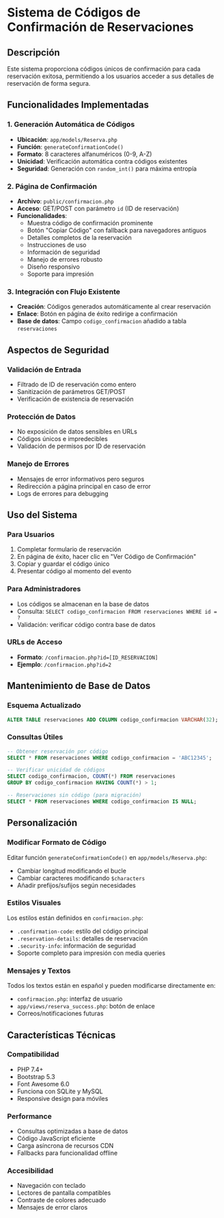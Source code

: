 # Sistema de Códigos de Confirmación de Reservaciones

## Descripción
Este sistema proporciona códigos únicos de confirmación para cada reservación exitosa, permitiendo a los usuarios acceder a sus detalles de reservación de forma segura.

## Funcionalidades Implementadas

### 1. Generación Automática de Códigos
- **Ubicación**: `app/models/Reserva.php`
- **Función**: `generateConfirmationCode()`
- **Formato**: 8 caracteres alfanuméricos (0-9, A-Z)
- **Unicidad**: Verificación automática contra códigos existentes
- **Seguridad**: Generación con `random_int()` para máxima entropía

### 2. Página de Confirmación
- **Archivo**: `public/confirmacion.php`
- **Acceso**: GET/POST con parámetro `id` (ID de reservación)
- **Funcionalidades**:
  - Muestra código de confirmación prominente
  - Botón "Copiar Código" con fallback para navegadores antiguos
  - Detalles completos de la reservación
  - Instrucciones de uso
  - Información de seguridad
  - Manejo de errores robusto
  - Diseño responsivo
  - Soporte para impresión

### 3. Integración con Flujo Existente
- **Creación**: Códigos generados automáticamente al crear reservación
- **Enlace**: Botón en página de éxito redirige a confirmación
- **Base de datos**: Campo `codigo_confirmacion` añadido a tabla `reservaciones`

## Aspectos de Seguridad

### Validación de Entrada
- Filtrado de ID de reservación como entero
- Sanitización de parámetros GET/POST
- Verificación de existencia de reservación

### Protección de Datos
- No exposición de datos sensibles en URLs
- Códigos únicos e impredecibles
- Validación de permisos por ID de reservación

### Manejo de Errores
- Mensajes de error informativos pero seguros
- Redirección a página principal en caso de error
- Logs de errores para debugging

## Uso del Sistema

### Para Usuarios
1. Completar formulario de reservación
2. En página de éxito, hacer clic en "Ver Código de Confirmación"
3. Copiar y guardar el código único
4. Presentar código al momento del evento

### Para Administradores
- Los códigos se almacenan en la base de datos
- Consulta: `SELECT codigo_confirmacion FROM reservaciones WHERE id = ?`
- Validación: verificar código contra base de datos

### URLs de Acceso
- **Formato**: `/confirmacion.php?id=[ID_RESERVACION]`
- **Ejemplo**: `/confirmacion.php?id=2`

## Mantenimiento de Base de Datos

### Esquema Actualizado
```sql
ALTER TABLE reservaciones ADD COLUMN codigo_confirmacion VARCHAR(32);
```

### Consultas Útiles
```sql
-- Obtener reservación por código
SELECT * FROM reservaciones WHERE codigo_confirmacion = 'ABC12345';

-- Verificar unicidad de códigos
SELECT codigo_confirmacion, COUNT(*) FROM reservaciones 
GROUP BY codigo_confirmacion HAVING COUNT(*) > 1;

-- Reservaciones sin código (para migración)
SELECT * FROM reservaciones WHERE codigo_confirmacion IS NULL;
```

## Personalización

### Modificar Formato de Código
Editar función `generateConfirmationCode()` en `app/models/Reserva.php`:
- Cambiar longitud modificando el bucle
- Cambiar caracteres modificando `$characters`
- Añadir prefijos/sufijos según necesidades

### Estilos Visuales
Los estilos están definidos en `confirmacion.php`:
- `.confirmation-code`: estilo del código principal
- `.reservation-details`: detalles de reservación
- `.security-info`: información de seguridad
- Soporte completo para impresión con media queries

### Mensajes y Textos
Todos los textos están en español y pueden modificarse directamente en:
- `confirmacion.php`: interfaz de usuario
- `app/views/reserva_success.php`: botón de enlace
- Correos/notificaciones futuras

## Características Técnicas

### Compatibilidad
- PHP 7.4+
- Bootstrap 5.3
- Font Awesome 6.0
- Funciona con SQLite y MySQL
- Responsive design para móviles

### Performance
- Consultas optimizadas a base de datos
- Código JavaScript eficiente
- Carga asíncrona de recursos CDN
- Fallbacks para funcionalidad offline

### Accesibilidad
- Navegación con teclado
- Lectores de pantalla compatibles
- Contraste de colores adecuado
- Mensajes de error claros